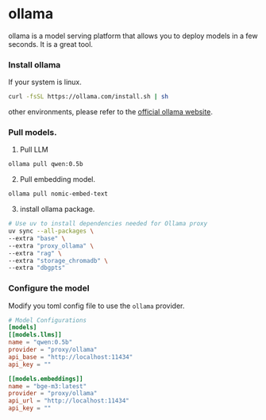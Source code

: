 # ollama
ollama is a model serving platform that allows you to deploy models in a few seconds. 
It is a great tool.

### Install ollama
If your system is linux.
```bash
curl -fsSL https://ollama.com/install.sh | sh
```
other environments, please refer to the [official ollama website](https://ollama.com/).
### Pull models.
1. Pull LLM
```bash
ollama pull qwen:0.5b
```
2. Pull embedding model.
```bash
ollama pull nomic-embed-text
```

3. install ollama package.
```bash
# Use uv to install dependencies needed for Ollama proxy
uv sync --all-packages \
--extra "base" \
--extra "proxy_ollama" \
--extra "rag" \
--extra "storage_chromadb" \
--extra "dbgpts"
```

### Configure the model

Modify you toml config file to use the `ollama` provider.

```toml
# Model Configurations
[models]
[[models.llms]]
name = "qwen:0.5b"
provider = "proxy/ollama"
api_base = "http://localhost:11434"
api_key = ""

[[models.embeddings]]
name = "bge-m3:latest"
provider = "proxy/ollama"
api_url = "http://localhost:11434"
api_key = ""
```
